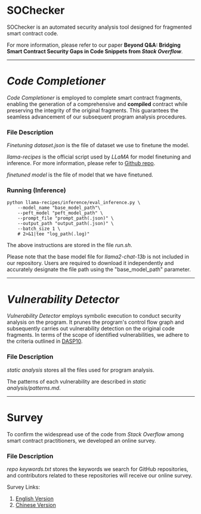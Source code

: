 # SOChecker
SOChecker is an automated security analysis tool designed for fragmented smart contract code.

For more information, please refer to our paper **Beyond Q\&A: Bridging Smart Contract Security Gaps in Code Snippets from *Stack Overflow***.

---
# *Code Completioner*
*Code Completioner* is employed to complete smart contract fragments, enabling the generation of a comprehensive and **compiled** contract while preserving the integrity of the original fragments. This guarantees the seamless advancement of our subsequent program analysis procedures.

### File Description
*Finetuning dataset.json* is the file of dataset we use to finetune the model.

*llama-recipes* is the official script used by *LLaMA* for model finetuning and inference. For more information, please refer to [Github repo](https://github.com/facebookresearch/llama-recipes).

*finetuned model* is the file of model that we have finetuned.

### Running (Inference)
```
python llama-recipes/inference/eval_inference.py \
	--model_name "base_model_path"\
	--peft_model "peft_model_path" \
	--prompt_file "prompt_path(.json)" \
	--output_path "output_path(.json)" \
	--batch_size 1 \
	# 2>&1|tee "log_path(.log)"
```
The above instructions are stored in the file *run.sh*.

Please note that the base model file for *llama2-chat-13b* is not included in our repository. Users are required to download it independently and accurately designate the file path using the "base_model_path" parameter.

---
# *Vulnerability Detector*
*Vulnerability Detector* employs symbolic execution to conduct security analysis on the program. It prunes the program's control flow graph and subsequently carries out vulnerability detection on the original code fragments. In terms of the scope of identified vulnerabilities, we adhere to the criteria outlined in [DASP10](https://dasp.co/).

### File Description

*static analysis* stores all the files used for program analysis.

The patterns of each vulnerability are described in *static analysis/patterns.md*.

---
# Survey
To confirm the widespread use of the code from *Stack Overflow* among smart contract practitioners, we developed an online survey.

### File Description

*repo keywords.txt* stores the keywords we search for GitHub repositories, and contributors related to these repositories will receive our online survey.

Survey Links:

1. [English Version](https://forms.gle/LtrD4HnnT8Yoeo4q6)
2. [Chinese Version](https://www.wjx.cn/vm/mB5kmTG.aspx#)
